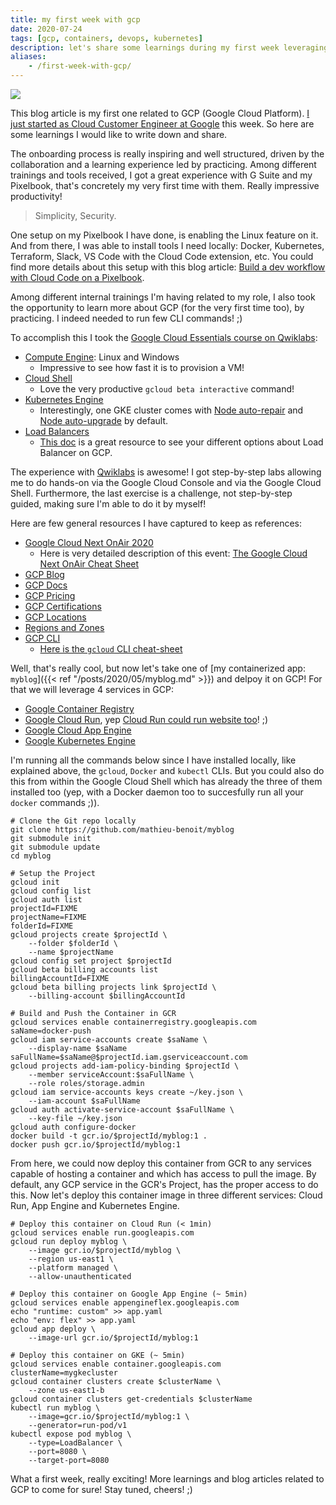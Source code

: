 ```yaml
---
title: my first week with gcp
date: 2020-07-24
tags: [gcp, containers, devops, kubernetes]
description: let's share some learnings during my first week leveraging gcp, tools and services like linux on my pixelbook, gcloud cli, docker, git, service account, gcr, cloud run, app engine and kubernetes engine
aliases:
    - /first-week-with-gcp/
---
```

[![](https://media-exp1.licdn.com/dms/image/C4E16AQHxLntx_KDIlA/profile-displaybackgroundimage-shrink_350_1400/0?e=1600905600&v=beta&t=n9sWYjd0vqL108qKfABjKX_5WDERMlE43wYS-tGbFr0)](https://media-exp1.licdn.com/dms/image/C4E16AQHxLntx_KDIlA/profile-displaybackgroundimage-shrink_350_1400/0?e=1600905600&v=beta&t=n9sWYjd0vqL108qKfABjKX_5WDERMlE43wYS-tGbFr0)

This blog article is my first one related to GCP (Google Cloud Platform). [I just started as Cloud Customer Engineer at Google](https://www.linkedin.com/posts/mathieubenoitqc_cloud-innovation-continuouslearning-activity-6685996290330947584-bKkB) this week. So here are some learnings I would like to write down and share.

The onboarding process is really inspiring and well structured, driven by the collaboration and a learning experience led by practicing. Among different trainings and tools received, I got a great experience with G Suite and my Pixelbook, that's concretely my very first time with them. Really impressive productivity! 

> Simplicity, Security.

One setup on my Pixelbook I have done, is enabling the Linux feature on it. And from there, I was able to install tools I need locally: Docker, Kubernetes, Terraform, Slack, VS Code with the Cloud Code extension, etc.
You could find more details about this setup with this blog article: [Build a dev workflow with Cloud Code on a Pixelbook](https://cloud.google.com/blog/products/application-development/build-a-dev-workflow-with-cloud-code-on-a-pixelbook).

Among different internal trainings I'm having related to my role, I also took the opportunity to learn more about GCP (for the very first time too), by practicing. I indeed needed to run few CLI commands! ;)

To accomplish this I took the [Google Cloud Essentials course on Qwiklabs](https://google.qwiklabs.com/quests/23):
- [Compute Engine](https://cloud.google.com/compute/docs): Linux and Windows
    - Impressive to see how fast it is to provision a VM!
- [Cloud Shell](https://cloud.google.com/shell/docs)
    - Love the very productive `gcloud beta interactive` command!
- [Kubernetes Engine](https://cloud.google.com/kubernetes-engine/docs)
    - Interestingly, one GKE cluster comes with [Node auto-repair](https://cloud.google.com/kubernetes-engine/docs/how-to/node-auto-repair) and [Node auto-upgrade](https://cloud.google.com/kubernetes-engine/docs/how-to/node-auto-upgrades) by default.
- [Load Balancers](https://cloud.google.com/load-balancing/docs)
    - [This doc](https://cloud.google.com/load-balancing/docs/load-balancing-overview#a_closer_look_at_cloud_load_balancers) is a great resource to see your different options about Load Balancer on GCP.

The experience with [Qwiklabs](https://google.qwiklabs.com) is awesome! I got step-by-step labs allowing me to do hands-on via the Google Cloud Console and via the Google Cloud Shell. Furthermore, the last exercise is a challenge, not step-by-step guided, making sure I'm able to do it by myself!

Here are few general resources I have captured to keep as references:
- [Google Cloud Next OnAir 2020](https://cloud.withgoogle.com/next)
    - Here is very detailed description of this event: [The Google Cloud Next OnAir Cheat Sheet](https://gregsramblings.com/blog/google-cloud-next-onair-cheat-sheet/)
- [GCP Blog](https://cloud.google.com/blog/)
- [GCP Docs](https://cloud.google.com/docs)
- [GCP Pricing](https://cloud.google.com/pricing)
- [GCP Certifications](https://cloud.google.com/certification)
- [GCP Locations](https://cloud.google.com/about/locations)
- [Regions and Zones](https://cloud.google.com/compute/docs/regions-zones)
- [GCP CLI](https://cloud.google.com/sdk/gcloud)
    - [Here is the `gcloud` CLI cheat-sheet](https://cloud.google.com/sdk/docs/cheatsheet)

Well, that's really cool, but now let's take one of [my containerized app: `myblog`]({{< ref "/posts/2020/05/myblog.md" >}}) and delpoy it on GCP! For that we will leverage 4 services in GCP:
- [Google Container Registry](https://cloud.google.com/container-registry)
- [Google Cloud Run](https://cloud.google.com/run), yep [Cloud Run could run website too](https://medium.com/google-cloud/can-cloud-run-handle-these-9-workloads-serverless-toolbox-afddeab87819)! ;)
- [Google Cloud App Engine](https://cloud.google.com/appengine)
- [Google Kubernetes Engine](https://cloud.google.com/kubernetes-engine)

I'm running all the commands below since I have installed locally, like explained above, the `gcloud`, `Docker` and `kubectl` CLIs. But you could also do this from within the Google Cloud Shell which has already the three of them installed too (yep, with a Docker daemon too to succesfully run all your `docker` commands ;)).

```
# Clone the Git repo locally
git clone https://github.com/mathieu-benoit/myblog
git submodule init
git submodule update
cd myblog

# Setup the Project
gcloud init
gcloud config list
gcloud auth list
projectId=FIXME
projectName=FIXME
folderId=FIXME
gcloud projects create $projectId \
    --folder $folderId \
    --name $projectName
gcloud config set project $projectId
gcloud beta billing accounts list
billingAccountId=FIXME
gcloud beta billing projects link $projectId \
    --billing-account $billingAccountId

# Build and Push the Container in GCR
gcloud services enable containerregistry.googleapis.com
saName=docker-push
gcloud iam service-accounts create $saName \
    --display-name $saName
saFullName=$saName@$projectId.iam.gserviceaccount.com
gcloud projects add-iam-policy-binding $projectId \
    --member serviceAccount:$saFullName \
    --role roles/storage.admin
gcloud iam service-accounts keys create ~/key.json \
    --iam-account $saFullName
gcloud auth activate-service-account $saFullName \
    --key-file ~/key.json
gcloud auth configure-docker
docker build -t gcr.io/$projectId/myblog:1 .
docker push gcr.io/$projectId/myblog:1
```

From here, we could now deploy this container from GCR to any services capable of hosting a container and which has access to pull the image. By default, any GCP service in the GCR's Project, has the proper access to do this. Now let's deploy this container image in three different services: Cloud Run, App Engine and Kubernetes Engine.

```
# Deploy this container on Cloud Run (< 1min)
gcloud services enable run.googleapis.com
gcloud run deploy myblog \
    --image gcr.io/$projectId/myblog \
    --region us-east1 \
    --platform managed \
    --allow-unauthenticated

# Deploy this container on Google App Engine (~ 5min)
gcloud services enable appengineflex.googleapis.com
echo "runtime: custom" >> app.yaml
echo "env: flex" >> app.yaml
gcloud app deploy \
    --image-url gcr.io/$projectId/myblog:1

# Deploy this container on GKE (~ 5min)
gcloud services enable container.googleapis.com
clusterName=mygkecluster
gcloud container clusters create $clusterName \
    --zone us-east1-b
gcloud container clusters get-credentials $clusterName
kubectl run myblog \
    --image=gcr.io/$projectId/myblog:1 \
    --generator=run-pod/v1
kubectl expose pod myblog \
    --type=LoadBalancer \
    --port=8080 \
    --target-port=8080
```

What a first week, really exciting! More learnings and blog articles related to GCP to come for sure! Stay tuned, cheers! ;)